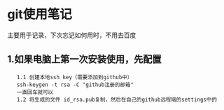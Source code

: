 # git使用笔记
  主要用于记录，下次忘记如何用时，不用去百度
  ## 1.如果电脑上第一次安装使用，先配置
       1.1 创建本地ssh key（需要添加到github中）
       ssh-keygen -t rsa -C "github注册的邮箱"
       一直回车就可以
       1.2 将生成的文件 id_rsa.pub复制，然后在自己的github远程端的settings中的
